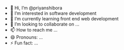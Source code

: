 - 👋 Hi, I’m @priyanshibora 
- 👀 I’m interested in software development
- 🌱 I’m currently learning front end web development
- 💞️ I’m looking to collaborate on ...
- 📫 How to reach me ...
- 😄 Pronouns: ...
- ⚡ Fun fact: ...

<!---
priyanshibora/priyanshibora is a ✨ special ✨ repository because its `README.md` (this file) appears on your GitHub profile.
You can click the Preview link to take a look at your changes.
--->
